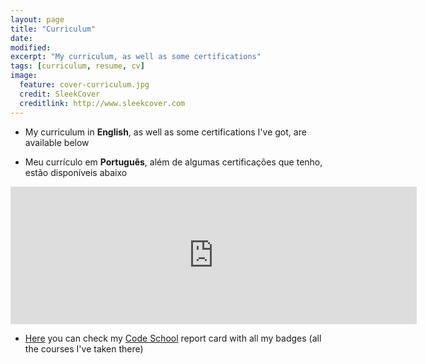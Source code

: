 ```yaml
---
layout: page
title: "Curriculum"
date: 
modified:
excerpt: "My curriculum, as well as some certifications"
tags: [curriculum, resume, cv]
image:
  feature: cover-curriculum.jpg
  credit: SleekCover
  creditlink: http://www.sleekcover.com
---
```


* My curriculum in <strong>English</strong>, as well as some certifications I've got, are available below

* Meu currículo em <strong>Português</strong>, além de algumas certificações que tenho, estão disponíveis abaixo

<iframe src="https://drive.google.com/embeddedfolderview?id=0Byw5aA8CsYXmfmpKQmV4aVFOYXFCaFE3T3dhaDdwTDVVNk5sSDlRdTMzMk9tVHhTemJDVFU#list" width="650" height="220" frameBorder="0">Unfortunately your browser doesn't support this object. Please access <a href="https://drive.google.com/embeddedfolderview?id=0Byw5aA8CsYXmfmpKQmV4aVFOYXFCaFE3T3dhaDdwTDVVNk5sSDlRdTMzMk9tVHhTemJDVFU#list">this link</a> to view it's content</iframe>

* [Here](https://www.codeschool.com/users/1123575) you can check my [Code School](https://www.codeschool.com) report card with all my badges (all the courses I've taken there)


